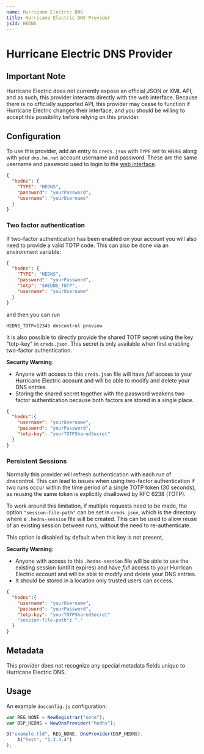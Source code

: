 ```yaml
---
name: Hurricane Electric DNS
title: Hurricane Electric DNS Provider
jsId: HEDNS
---
```

# Hurricane Electric DNS Provider

## Important Note
Hurricane Electric does not currently expose an official JSON or XML API, and as such, this provider interacts directly
with the web interface. Because there is no officially supported API, this provider may cease to function if Hurricane
Electric changes their interface, and you should be willing to accept this possibility before relying on this provider.

## Configuration

To use this provider, add an entry to `creds.json` with `TYPE` set to `HEDNS`
along with
your `dns.he.net` account username and password. These are the same username
and password used to login to the [web interface](https://dns.he.net).

```json
{
  "hedns": {
    "TYPE": "HEDNS",
    "password": "yourPassword",
    "username": "yourUsername"
  }
}
```

### Two factor authentication

If two-factor authentication has been enabled on your account you will also need to provide a valid TOTP code.
This can also be done via an environment variable:

```json
{
  "hedns": {
    "TYPE": "HEDNS",
    "password": "yourPassword",
    "totp": "$HEDNS_TOTP",
    "username": "yourUsername"
  }
}
```

and then you can run

```shell
HEDNS_TOTP=12345 dnscontrol preview
```

It is also possible to directly provide the shared TOTP secret using the key "totp-key" in `creds.json`. This secret is
only available when first enabling two-factor authentication.

**Security Warning**:
* Anyone with access to this `creds.json` file will have *full* access to your Hurricane Electric account and will be
  able to modify and delete your DNS entries
* Storing the shared secret together with the password weakens two factor authentication because both factors are stored
  in a single place.

```json
{
  "hedns":{
    "username": "yourUsername",
    "password": "yourPassword",
    "totp-key": "yourTOTPSharedSecret"
  }
}
```

### Persistent Sessions

Normally this provider will refresh authentication with each run of dnscontrol. This can lead to issues when using
two-factor authentication if two runs occur within the time period of a single TOTP token (30 seconds), as reusing the
same token is explicitly disallowed by RFC 6238 (TOTP).

To work around this limitation, if multiple requests need to be made, the option `"session-file-path"` can be set in
`creds.json`, which is the directory where a `.hedns-session` file will be created. This can be used to allow reuse of an
existing session between runs, without the need to re-authenticate.

This option is disabled by default when this key is not present,

**Security Warning**:
* Anyone with access to this `.hedns-session` file will be able to use the existing session (until it expires) and have
  *full* access to your Hurrican Electric account and will be able to modify and delete your DNS entries.
* It should be stored in a location only trusted users can access.

```json
{
  "hedns":{
    "username": "yourUsername",
    "password": "yourPassword",
    "totp-key": "yourTOTPSharedSecret"
    "session-file-path": "."
  }
}
```


## Metadata
This provider does not recognize any special metadata fields unique to Hurricane Electric DNS.

## Usage
An example `dnsconfig.js` configuration:

```javascript
var REG_NONE = NewRegistrar("none");
var DSP_HEDNS = NewDnsProvider("hedns");

D("example.tld", REG_NONE, DnsProvider(DSP_HEDNS),
    A("test", "1.2.3.4")
);
```
